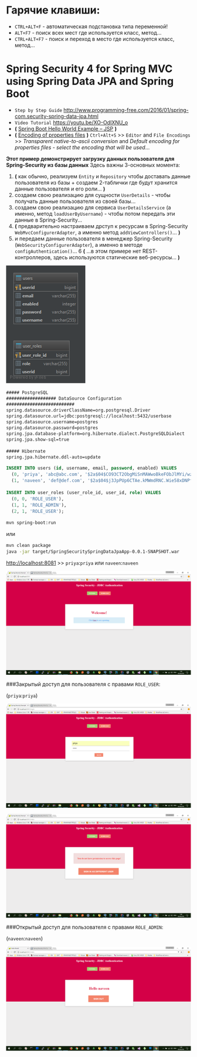 
# Гарячие клавиши:

* `CTRL+ALT+F` - автоматическая подстановка типа переменной!
* `ALT+F7` - поиск всех мест где используется класс, метод...
* `CTRL+ALT+F7` - поиск и переход в место где используется класс, метод...


# Spring Security 4 for Spring MVC using Spring Data JPA and Spring Boot

* `Step by Step Guide` http://www.programming-free.com/2016/01/spring-com.security-spring-data-jpa.html
* `Video Tutorial` https://youtu.be/XO-OdIXNU_o
* **(** [Spring Boot Hello World Example – JSP](https://www.mkyong.com/spring-boot/spring-boot-hello-world-example-jsp)  **)**
* **(** [Encoding of properties files](https://www.jetbrains.com/help/idea/properties-files.html) **)**  `Ctrl+Alt+S` >> `Editor` and `File Encodings` >> *Transparent native-to-ascii conversion* and *Default encoding for properties files - select the encoding that will be used*...

**Этот пример демонстрирует загрузку данных пользователя для Spring-Security из базы данных**
Здесь важны 3-основных момента:
1. **(** как обычно, реализуем `Entity` и `Repository` чтобы доставать данные пользователя из базы + создаем 2-таблички где будут хранится данные пользователя и его роли... **)**
2. создаем свою реализацию для сущности `UserDetails` - чтобы получать данные пользователя из своей базы...
3. создаем свою реализацию для сервиса `UserDetailsService` (а именно, метод `loadUserByUsername`) - чтобы потом передать эти данные в Spring-Security...
4. **(** предварительно настраиваем дрступ к ресурсам в Spring-Security `WebMvcConfigurerAdapter`, а именно метод `addViewControllers()`... **)**
5. и передаем данные пользователя в менеджер Spring-Security (`WebSecurityConfigurerAdapter`), а именно в методе `configAuthentication()`...
6 **(** ...в этом примере нет REST-контроллеров, здесь используются статические веб-ресурсы... **)**

![user_roles](user_roles.png)

```properties
##### PostgreSQL
################### DataSource Configuration ##########################
spring.datasource.driverClassName=org.postgresql.Driver
spring.datasource.url=jdbc:postgresql://localhost:5432/userbase
spring.datasource.username=postgres
spring.datasource.password=postgres
spring.jpa.database-platform=org.hibernate.dialect.PostgreSQLDialect
spring.jpa.show-sql=true

##### Hibernate
spring.jpa.hibernate.ddl-auto=update
```

```sql
INSERT INTO users (id, username, email, password, enabled) VALUES
  (0, 'priya', 'abc@abc.com', '$2a$04$CO93CT2ObgMiSnMAWwoBkeFObJlMYi/wzzOnPlsTP44r7qVq0Jln2', 1),
  (1, 'naveen', 'def@def.com', '$2a$04$j3JpPUp6CTAe.kMWmdRNC.Wie58xDNPfcYz0DBJxWkucJ6ekJuiJm', 1);

INSERT INTO user_roles (user_role_id, user_id, role) VALUES
  (0, 0, 'ROLE_USER'),
  (1, 1, 'ROLE_ADMIN'),
  (2, 1, 'ROLE_USER');
```

```bash
mvn spring-boot:run
```
или
```bash
mvn clean package
java -jar target/SpringSecuritySpringDataJpaApp-0.0.1-SNAPSHOT.war
```

[http://localhost:8081](http://localhost:8081) >> `priya`:`priya` или `naveen`:`naveen`


![uvwUxE](uvwUxE.png)

###Закрытый доступ для пользователя с правами `ROLE_USER`:

(`priya`:`priya`)

![8i5vBO](8i5vBO.png)

![ruTW6O](ruTW6O.png)

###Открытый доступ для пользователя с правами `ROLE_ADMIN`:

(`naveen`:`naveen`)

![FmxEwN](FmxEwN.png)


